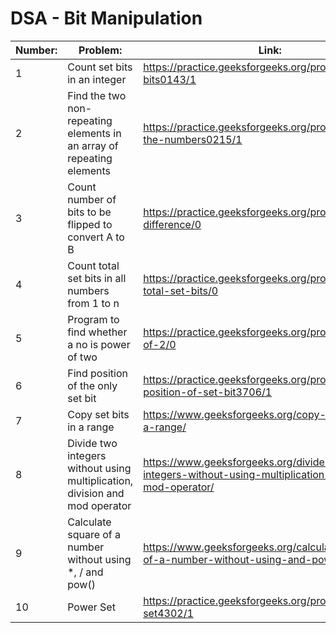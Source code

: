 # DSA - Bit Manipulation

| Number: | Problem:                                                                    | Link:                                                                                                 |
| ------- | --------------------------------------------------------------------------- | ----------------------------------------------------------------------------------------------------- |
| 1       | Count set bits in an integer                                                | https://practice.geeksforgeeks.org/problems/set-bits0143/1                                            |
| 2       | Find the two non-repeating elements in an array of repeating elements       | https://practice.geeksforgeeks.org/problems/finding-the-numbers0215/1                                 |
| 3       | Count number of bits to be flipped to convert A to B                        | https://practice.geeksforgeeks.org/problems/bit-difference/0                                          |
| 4       | Count total set bits in all numbers from 1 to n                             | https://practice.geeksforgeeks.org/problems/count-total-set-bits/0                                    |
| 5       | Program to find whether a no is power of two                                | https://practice.geeksforgeeks.org/problems/power-of-2/0                                              |
| 6       | Find position of the only set bit                                           | https://practice.geeksforgeeks.org/problems/find-position-of-set-bit3706/1                            |
| 7       | Copy set bits in a range                                                    | https://www.geeksforgeeks.org/copy-set-bits-in-a-range/                                               |
| 8       | Divide two integers without using multiplication, division and mod operator | https://www.geeksforgeeks.org/divide-two-integers-without-using-multiplication-division-mod-operator/ |
| 9       | Calculate square of a number without using \*, / and pow()                  | https://www.geeksforgeeks.org/calculate-square-of-a-number-without-using-and-pow/                     |
| 10      | Power Set                                                                   | https://practice.geeksforgeeks.org/problems/power-set4302/1                                           |

